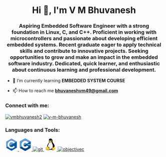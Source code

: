 <h1 align="center">Hi 👋, I'm V M Bhuvanesh</h1>
<h3 align="center">Aspiring Embedded Software Engineer with a strong foundation in Linux, C, and C++. Proficient in working with microcontrollers and passionate about developing efficient embedded systems. Recent graduate eager to apply technical skills and contribute to innovative projects. Seeking opportunities to grow and make an impact in the embedded software industry. Dedicated, quick learner, and enthusiastic about continuous learning and professional development.</h3>

- 🌱 I’m currently learning **EMBEDDED SYSTEM COURSE**

- 📫 How to reach me **bhuvaneshvm49@gmail.com**

<h3 align="left">Connect with me:</h3>
<p align="left">
<a href="https://twitter.com/vmbhuvanesh2" target="blank"><img align="center" src="https://raw.githubusercontent.com/rahuldkjain/github-profile-readme-generator/master/src/images/icons/Social/twitter.svg" alt="vmbhuvanesh2" height="30" width="40" /></a>
<a href="https://linkedin.com/in/v-m-bhuvanesh" target="blank"><img align="center" src="https://raw.githubusercontent.com/rahuldkjain/github-profile-readme-generator/master/src/images/icons/Social/linked-in-alt.svg" alt="v-m-bhuvanesh" height="30" width="40" /></a>
</p>

<h3 align="left">Languages and Tools:</h3>
<p align="left"> <a href="https://www.cprogramming.com/" target="_blank" rel="noreferrer"> <img src="https://raw.githubusercontent.com/devicons/devicon/master/icons/c/c-original.svg" alt="c" width="40" height="40"/> </a> <a href="https://www.w3schools.com/cpp/" target="_blank" rel="noreferrer"> <img src="https://raw.githubusercontent.com/devicons/devicon/master/icons/cplusplus/cplusplus-original.svg" alt="cplusplus" width="40" height="40"/> </a> <a href="https://git-scm.com/" target="_blank" rel="noreferrer"> <img src="https://www.vectorlogo.zone/logos/git-scm/git-scm-icon.svg" alt="git" width="40" height="40"/> </a> <a href="https://www.linux.org/" target="_blank" rel="noreferrer"> <img src="https://raw.githubusercontent.com/devicons/devicon/master/icons/linux/linux-original.svg" alt="linux" width="40" height="40"/> </a> <a href="https://developer.apple.com/library/archive/documentation/Cocoa/Conceptual/ProgrammingWithObjectiveC/Introduction/Introduction.html" target="_blank" rel="noreferrer"> <img src="https://www.vectorlogo.zone/logos/apple_objectivec/apple_objectivec-icon.svg" alt="objectivec" width="40" height="40"/> 
